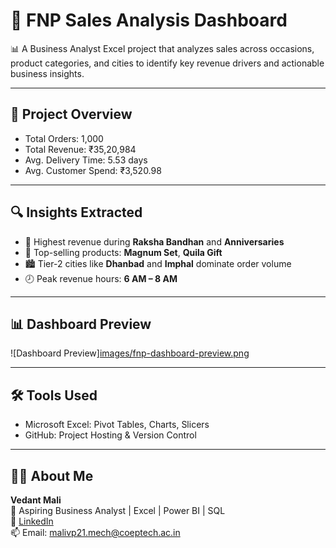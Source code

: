 # 🌸 FNP Sales Analysis Dashboard

📊 A Business Analyst Excel project that analyzes sales across occasions, product categories, and cities to identify key revenue drivers and actionable business insights.

---

## 📁 Project Overview

- Total Orders: 1,000
- Total Revenue: ₹35,20,984
- Avg. Delivery Time: 5.53 days
- Avg. Customer Spend: ₹3,520.98

---

## 🔍 Insights Extracted

- 📅 Highest revenue during **Raksha Bandhan** and **Anniversaries**
- 🎁 Top-selling products: **Magnum Set**, **Quila Gift**
- 🏙️ Tier-2 cities like **Dhanbad** and **Imphal** dominate order volume
- 🕗 Peak revenue hours: **6 AM – 8 AM**

---

## 📊 Dashboard Preview

![Dashboard Preview][images/fnp-dashboard-preview.png](https://github.com/veddata21/fnp-sales-analysis-dashboard/blob/main/Screenshot%202025-07-07%20101957.png)

---

## 🛠 Tools Used

- Microsoft Excel: Pivot Tables, Charts, Slicers
- GitHub: Project Hosting & Version Control

---

## 👨‍💼 About Me

**Vedant Mali**  
🎯 Aspiring Business Analyst | Excel | Power BI | SQL  
🔗 [LinkedIn](https://linkedin.com/in/vedant-mali21)  
📫 Email: malivp21.mech@coeptech.ac.in
